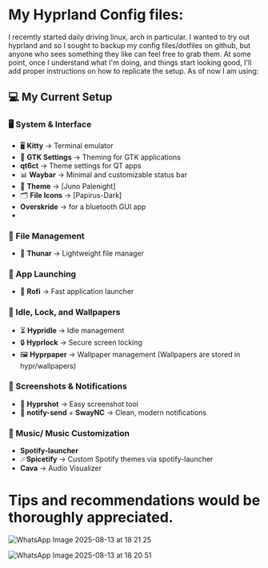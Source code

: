 # My Hyprland Config files:
I recemtly started daily driving linux, arch in particular. I wanted to try out hyprland and so I sought to backup my config files/dotfiles on github, but anyone who sees something they like can feel free to grab them. At some point, once I understand what I'm doing, and things start looking good, I'll add proper instructions on how to 
replicate the setup. As of now I am using:

## 💻 My Current Setup

### 🖥 System & Interface
- 🖥 **Kitty** → Terminal emulator  
- 🎨 **GTK Settings** → Theming for GTK applications
- **qt6ct** → Theme settings for QT apps
- 📊 **Waybar** → Minimal and customizable status bar  
- 🎨 **Theme** → [Juno Palenight]
- 🗂 **File Icons** → [Papirus-Dark]
- **Overskride** → for a bluetooth GUI app
- 
  
### 📂 File Management
- 📁 **Thunar** → Lightweight file manager  

### 🚀 App Launching
- 🚀 **Rofi** → Fast application launcher
  
### 🌙 Idle, Lock, and Wallpapers
- ⏳ **Hypridle** → Idle management  
- 🔒 **Hyprlock** → Secure screen locking  
- 🖼 **Hyprpaper** → Wallpaper management  (Wallpapers are stored in hypr/wallpapers)

### 📸 Screenshots & Notifications
- 📸 **Hyprshot** → Easy screenshot tool  
- 🔔 **notify-send** + **SwayNC** → Clean, modern notifications  

### 🎵 Music/ Music Customization
- **Spotify-launcher**
- 🎶 **Spicetify** → Custom Spotify themes via spotify-launcher
- **Cava** → Audio Visualizer

# Tips and recommendations would be thoroughly appreciated.

![WhatsApp Image 2025-08-13 at 18 21 25](https://github.com/user-attachments/assets/ec29003d-c48d-4989-a55f-af1b4ca2387c)

![WhatsApp Image 2025-08-13 at 18 20 51](https://github.com/user-attachments/assets/761a9de8-9cd8-4bea-b2ba-f1cffef6d3c8)





